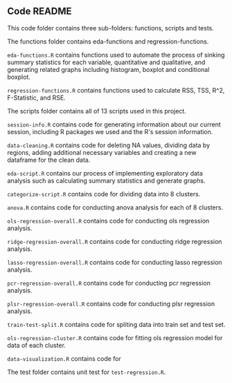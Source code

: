 ## Code README

This code folder contains three sub-folders: functions, scripts and tests. 

The functions folder contains eda-functions and regression-functions.
  
  `eda-functions.R` contains functions used to automate the process of sinking summary statistics for each variable, quantitative and qualitative, and generating related graphs including histogram, boxplot and conditional boxplot. 
  
  `regression-functions.R` contains functions used to calculate RSS, TSS, R^2, F-Statistic, and RSE.
  
The scripts folder contains all of 13 scripts used in this project.
  
  `session-info.R` contains code for generating information about our current session, including R packages we used and the R's session information.  
 
  `data-cleaning.R` contains code for deleting NA values, dividing data by regions, adding additional necessary variables and creating a new dataframe for the clean data. 
 
  `eda-script.R` contains our process of implementing exploratory data analysis such as calculating summary statistics and generate graphs. 

  `categorize-script.R` contains code for dividing data into 8 clusters.

  `anova.R` contains code for conducting anova analysis for each of 8 clusters.

  `ols-regression-overall.R` contains code for conducting ols regression analysis.

  `ridge-regression-overall.R` contains code for conducting ridge regression analysis.

  `lasso-regression-overall.R` contains code for conducting lasso regression analysis. 

  `pcr-regression-overall.R` contains code for conducting pcr regression analysis.

  `plsr-regression-overall.R` contains code for conducting plsr regression analysis.

  `train-test-split.R` contains code for spliting data into train set and test set.

  `ols-regression-cluster.R` contains code for fitting ols regression model for data of each cluster.

  `data-visualization.R` contains code for 

The test folder contains unit test for `test-regression.R`. 
